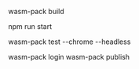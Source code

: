 wasm-pack build

npm run start

wasm-pack test --chrome --headless

wasm-pack login
wasm-pack publish

